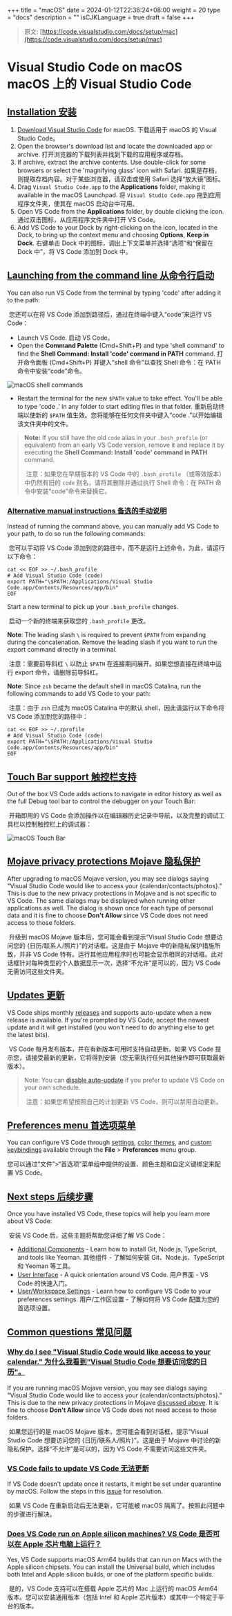 +++
title = "macOS"
date = 2024-01-12T22:36:24+08:00
weight = 20
type = "docs"
description = ""
isCJKLanguage = true
draft = false
+++

> 原文: [https://code.visualstudio.com/docs/setup/mac](https://code.visualstudio.com/docs/setup/mac)

# Visual Studio Code on macOS macOS 上的 Visual Studio Code



## [Installation 安装](https://code.visualstudio.com/docs/setup/mac#_installation)

1. [Download Visual Studio Code](https://go.microsoft.com/fwlink/?LinkID=534106) for macOS.
   下载适用于 macOS 的 Visual Studio Code。
2. Open the browser's download list and locate the downloaded app or archive.
   打开浏览器的下载列表并找到下载的应用程序或存档。
3. If archive, extract the archive contents. Use double-click for some browsers or select the 'magnifying glass' icon with Safari.
   如果是存档，则提取存档内容。对于某些浏览器，请双击或使用 Safari 选择“放大镜”图标。
4. Drag `Visual Studio Code.app` to the **Applications** folder, making it available in the macOS Launchpad.
   将 `Visual Studio Code.app` 拖到应用程序文件夹，使其在 macOS 启动台中可用。
5. Open VS Code from the **Applications** folder, by double clicking the icon.
   通过双击图标，从应用程序文件夹中打开 VS Code。
6. Add VS Code to your Dock by right-clicking on the icon, located in the Dock, to bring up the context menu and choosing **Options**, **Keep in Dock**.
   右键单击 Dock 中的图标，调出上下文菜单并选择“选项”和“保留在 Dock 中”，将 VS Code 添加到 Dock 中。

## [Launching from the command line 从命令行启动](https://code.visualstudio.com/docs/setup/mac#_launching-from-the-command-line)

You can also run VS Code from the terminal by typing 'code' after adding it to the path:

​​​	您还可以在将 VS Code 添加到路径后，通过在终端中键入“code”来运行 VS Code：

- Launch VS Code.
  启动 VS Code。
- Open the **Command Palette** (Cmd+Shift+P) and type 'shell command' to find the **Shell Command: Install 'code' command in PATH** command.
  打开命令面板 (Cmd+Shift+P) 并键入“shell 命令”以查找 Shell 命令：在 PATH 命令中安装“code”命令。

![macOS shell commands](./macOS_img/shell-command.png)

- Restart the terminal for the new `$PATH` value to take effect. You'll be able to type 'code .' in any folder to start editing files in that folder.
  重新启动终端以使新的 `$PATH` 值生效。您将能够在任何文件夹中键入“code .”以开始编辑该文件夹中的文件。

> **Note:** If you still have the old `code` alias in your `.bash_profile` (or equivalent) from an early VS Code version, remove it and replace it by executing the **Shell Command: Install 'code' command in PATH** command.
>
> ​​​	注意：如果您在早期版本的 VS Code 中的 `.bash_profile` （或等效版本）中仍然有旧的 `code` 别名，请将其删除并通过执行 Shell 命令：在 PATH 命令中安装“code”命令来替换它。

### [Alternative manual instructions 备选的手动说明](https://code.visualstudio.com/docs/setup/mac#_alternative-manual-instructions)

Instead of running the command above, you can manually add VS Code to your path, to do so run the following commands:

​​​	您可以手动将 VS Code 添加到您的路径中，而不是运行上述命令，为此，请运行以下命令：

```
cat << EOF >> ~/.bash_profile
# Add Visual Studio Code (code)
export PATH="\$PATH:/Applications/Visual Studio Code.app/Contents/Resources/app/bin"
EOF
```

Start a new terminal to pick up your `.bash_profile` changes.

​​​	启动一个新的终端来获取您的 `.bash_profile` 更改。

**Note**: The leading slash `\` is required to prevent `$PATH` from expanding during the concatenation. Remove the leading slash if you want to run the export command directly in a terminal.

​​​	注意：需要前导斜杠 `\` 以防止 `$PATH` 在连接期间展开。如果您想直接在终端中运行 export 命令，请删除前导斜杠。

**Note**: Since `zsh` became the default shell in macOS Catalina, run the following commands to add VS Code to your path:

​​​	注意：由于 `zsh` 已成为 macOS Catalina 中的默认 shell，因此请运行以下命令将 VS Code 添加到您的路径中：

```
cat << EOF >> ~/.zprofile
# Add Visual Studio Code (code)
export PATH="\$PATH:/Applications/Visual Studio Code.app/Contents/Resources/app/bin"
EOF
```

## [Touch Bar support 触控栏支持](https://code.visualstudio.com/docs/setup/mac#_touch-bar-support)

Out of the box VS Code adds actions to navigate in editor history as well as the full Debug tool bar to control the debugger on your Touch Bar:

​​​	开箱即用的 VS Code 会添加操作以在编辑器历史记录中导航，以及完整的调试工具栏以控制触控栏上的调试器：

![macOS Touch Bar](./macOS_img/touchbar.gif)

## [Mojave privacy protections Mojave 隐私保护](https://code.visualstudio.com/docs/setup/mac#_mojave-privacy-protections)

After upgrading to macOS Mojave version, you may see dialogs saying "Visual Studio Code would like to access your {calendar/contacts/photos}." This is due to the new privacy protections in Mojave and is not specific to VS Code. The same dialogs may be displayed when running other applications as well. The dialog is shown once for each type of personal data and it is fine to choose **Don't Allow** since VS Code does not need access to those folders.

​​​	升级到 macOS Mojave 版本后，您可能会看到提示“Visual Studio Code 想要访问您的 {日历/联系人/照片}”的对话框。这是由于 Mojave 中的新隐私保护措施所致，并非 VS Code 特有。运行其他应用程序时也可能会显示相同的对话框。此对话框针对每种类型的个人数据显示一次，选择“不允许”是可以的，因为 VS Code 无需访问这些文件夹。

## [Updates 更新](https://code.visualstudio.com/docs/setup/mac#_updates)

VS Code ships monthly [releases](https://code.visualstudio.com/updates) and supports auto-update when a new release is available. If you're prompted by VS Code, accept the newest update and it will get installed (you won't need to do anything else to get the latest bits).

​​​	VS Code 每月发布版本，并在有新版本可用时支持自动更新。如果 VS Code 提示您，请接受最新的更新，它将得到安装（您无需执行任何其他操作即可获取最新版本）。

> Note: You can [disable auto-update](https://code.visualstudio.com/docs/supporting/faq#_how-do-i-opt-out-of-vs-code-autoupdates) if you prefer to update VS Code on your own schedule.
>
> ​​​	注意：如果您希望按照自己的计划更新 VS Code，则可以禁用自动更新。

## [Preferences menu 首选项菜单](https://code.visualstudio.com/docs/setup/mac#_preferences-menu)

You can configure VS Code through [settings](https://code.visualstudio.com/docs/getstarted/settings), [color themes](https://code.visualstudio.com/docs/getstarted/themes), and [custom keybindings](https://code.visualstudio.com/docs/getstarted/keybindings) available through the **File** > **Preferences** menu group.

​​​	您可以通过“文件”>“首选项”菜单组中提供的设置、颜色主题和自定义键绑定来配置 VS Code。

## [Next steps 后续步骤](https://code.visualstudio.com/docs/setup/mac#_next-steps)

Once you have installed VS Code, these topics will help you learn more about VS Code:

​​​	安装 VS Code 后，这些主题将帮助您详细了解 VS Code：

- [Additional Components](https://code.visualstudio.com/docs/setup/additional-components) - Learn how to install Git, Node.js, TypeScript, and tools like Yeoman.
  其他组件 - 了解如何安装 Git、Node.js、TypeScript 和 Yeoman 等工具。
- [User Interface](https://code.visualstudio.com/docs/getstarted/userinterface) - A quick orientation around VS Code.
  用户界面 - VS Code 的快速入门。
- [User/Workspace Settings](https://code.visualstudio.com/docs/getstarted/settings) - Learn how to configure VS Code to your preferences settings.
  用户/工作区设置 - 了解如何将 VS Code 配置为您的首选项设置。

## [Common questions 常见问题](https://code.visualstudio.com/docs/setup/mac#_common-questions)

### [Why do I see "Visual Studio Code would like access to your calendar." 为什么我看到“Visual Studio Code 想要访问您的日历”。](https://code.visualstudio.com/docs/setup/mac#_why-do-i-see-visual-studio-code-would-like-access-to-your-calendar)

If you are running macOS Mojave version, you may see dialogs saying "Visual Studio Code would like to access your {calendar/contacts/photos}." This is due to the new privacy protections in Mojave [discussed above](https://code.visualstudio.com/docs/setup/mac#_mojave-privacy-protections). It is fine to choose **Don't Allow** since VS Code does not need access to those folders.

​​​	如果您运行的是 macOS Mojave 版本，您可能会看到对话框，提示“Visual Studio Code 想要访问您的 {日历/联系人/照片}”。这是由于 Mojave 中讨论的新隐私保护。选择“不允许”是可以的，因为 VS Code 不需要访问这些文件夹。

### [VS Code fails to update VS Code 无法更新](https://code.visualstudio.com/docs/setup/mac#_vs-code-fails-to-update)

If VS Code doesn't update once it restarts, it might be set under quarantine by macOS. Follow the steps in this [issue](https://github.com/microsoft/vscode/issues/7426#issuecomment-425093469) for resolution.

​​​	如果 VS Code 在重新启动后无法更新，它可能被 macOS 隔离了。按照此问题中的步骤进行解决。

### [Does VS Code run on Apple silicon machines? VS Code 是否可以在 Apple 芯片电脑上运行？](https://code.visualstudio.com/docs/setup/mac#_does-vs-code-run-on-apple-silicon-machines)

Yes, VS Code supports macOS Arm64 builds that can run on Macs with the Apple silicon chipsets. You can install the Universal build, which includes both Intel and Apple silicon builds, or one of the platform specific builds.

​​​	是的，VS Code 支持可以在搭载 Apple 芯片的 Mac 上运行的 macOS Arm64 版本。您可以安装通用版本（包括 Intel 和 Apple 芯片版本）或其中一个特定于平台的版本。
